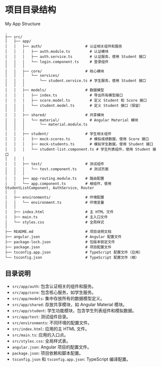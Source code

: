 # 项目目录结构

My App Structure
```
.
├── src/
│   ├── app/
│   │   ├── auth/                    # 认证相关组件和服务
│   │   │   ├── auth.module.ts         # 认证模块
│   │   │   ├── auth.service.ts        # 认证服务，使用 Student 接口
│   │   │   └── login.component.ts     # 登录组件
│   │   │
│   │   ├── core/                    # 核心模块
│   │   │   └── services/
│   │   │       └── student.service.ts # 学生服务，使用 Student 接口
│   │   │
│   │   ├── models/                  # 数据模型
│   │   │   ├── index.ts               # 导出所有模型接口
│   │   │   ├── score.model.ts         # 定义 Student 和 Score 接口
│   │   │   └── student.model.ts       # 定义 Student 接口（保留）
│   │   │
│   │   ├── shared/                  # 共享模块
│   │   │   └── material/              # Angular Material 模块
│   │   │       └── material.module.ts
│   │   │
│   │   ├── student/                 # 学生相关组件
│   │   │   ├── mock-scores.ts         # 模拟成绩数据，使用 Score 接口
│   │   │   ├── mock-students.ts       # 模拟学生数据，使用 Student 接口
│   │   │   └── student-list.component.ts # 学生列表组件，使用 Student 接口
│   │   │
│   │   ├── test/                    # 测试组件
│   │   │   └── test.component.ts      # 测试页面
│   │   │
│   │   ├── app-routing.module.ts    # 路由配置
│   │   └── app.component.ts         # 根组件，使用 StudentListComponent, AuthService, Router
│   │
│   ├── environments/                # 环境配置
│   │   └── environment.ts           # 环境变量
│   │
│   ├── index.html                   # 主 HTML 文件
│   ├── main.ts                      # 主入口文件
│   └── styles.css                   # 全局样式
│
├── README.md                        # 项目说明文档
├── angular.json                     # Angular 配置文件
├── package-lock.json                # 包版本锁定文件
├── package.json                     # 项目配置文件
├── tsconfig.app.json                # TypeScript 配置文件（应用）
└── tsconfig.json                    # TypeScript 配置文件（根）
```

## 目录说明

- `src/app/auth`: 包含认证相关的组件和服务。
- `src/app/core`: 包含核心服务，如学生服务。
- `src/app/models`: 集中存放所有的数据模型定义。
- `src/app/shared`: 存放共享模块，如 Angular Material 模块。
- `src/app/student`: 学生功能模块，包含学生列表组件和模拟数据。
- `src/app/test`: 测试组件目录。
- `src/environments`: 不同环境的配置文件。
- `src/index.html`: 应用的主 HTML 文件。
- `src/main.ts`: 应用的入口点。
- `src/styles.css`: 全局样式表。
- `angular.json`: Angular 项目的配置文件。
- `package.json`: 项目依赖和脚本配置。
- `tsconfig.json` 和 `tsconfig.app.json`: TypeScript 编译配置。
